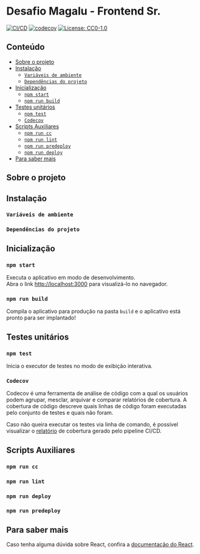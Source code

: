 # Desafio Magalu - Frontend Sr.

[![CI/CD](https://github.com/isaaclopinho/desafio-magalu/actions/workflows/node.js.yml/badge.svg)](https://github.com/isaaclopinho/desafio-magalu/actions/workflows/node.js.yml)
[![codecov](https://codecov.io/gh/isaaclopinho/desafio-magalu/branch/master/graph/badge.svg)](https://codecov.io/gh/isaaclopinho/desafio-magalu)
[![License: CC0-1.0](https://img.shields.io/github/license/isaaclopinho/desafio-magalu?logoColor=cc0)](./license.md)

## Conteúdo
  - [Sobre o projeto](#sobre-o-projeto)
  - [Instalação](#instalação)
    - [`Variáveis de ambiente`](#variáveis-de-ambiente)
    - [`Dependências do projeto`](#dependências-do-projeto)
  - [Inicialização](#inicialização)
    - [`npm start`](#npm-start)
    - [`npm run build`](#npm-run-build)
  - [Testes unitários](#testes-unitários)
    - [`npm test`](#npm-test)
    - [`Codecov`](#codecov)
  - [Scripts Auxiliares](#scripts-auxiliares)
    - [`npm run cc`](#npm-run-cc)
    - [`npm run lint`](#npm-run-lint)
    - [`npm run predeploy`](#npm-run-predeploy)
    - [`npm run deploy`](#npm-run-deploy)
  - [Para saber mais](#para-saber-mais)

## Sobre o projeto

## Instalação

### `Variáveis de ambiente`

### `Dependências do projeto`

## Inicialização

### `npm start`

Executa o aplicativo em modo de desenvolvimento.\
Abra o link [http://localhost:3000](http://localhost:3000) para visualizá-lo no navegador.

### `npm run build`

Compila o aplicativo para produção na pasta `build` e o aplicativo está pronto para ser implantado!

## Testes unitários

### `npm test`

Inicia o executor de testes no modo de exibição interativa.

### `Codecov`

Codecov é uma ferramenta de análise de código com a qual os usuários podem agrupar, mesclar, arquivar e comparar relatórios de cobertura. A cobertura de código descreve quais linhas de código foram executadas pelo conjunto de testes e quais não foram.

Caso não queira executar os testes via linha de comando, é possível visualizar o [relatório](https://codecov.io/gh/isaaclopinho/desafio-magalu) de cobertura gerado pelo pipeline CI/CD.

## Scripts Auxiliares

### `npm run cc`
### `npm run lint`
### `npm run deploy`
### `npm run predeploy`

## Para saber mais

Caso tenha alguma dúvida sobre React, confira a [documentação do React](https://reactjs.org/).
